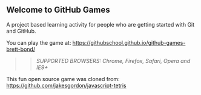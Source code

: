## Welcome to GitHub Games

A project based learning activity for people who are getting started with Git and GitHub.

You can play the game at: https://githubschool.github.io/github-games-brett-bond/

>> _*SUPPORTED BROWSERS*: Chrome, Firefox, Safari, Opera and IE9+_

This fun open source game was cloned from: https://github.com/jakesgordon/javascript-tetris
